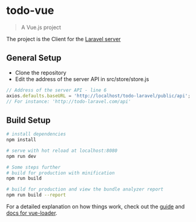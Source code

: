 # todo-vue

> A Vue.js project

The project is the Client for the [Laravel server](https://github.com/MikiWojak/todo-laravel)

## General Setup

- Clone the repository
- Edit the address of the server API in src/store/store.js

``` javascript
// Address of the server API - line 6
axios.defaults.baseURL = 'http://localhost/todo-laravel/public/api';
// For instance: 'http://todo-laravel.com/api'
```

## Build Setup

``` bash
# install dependencies
npm install

# serve with hot reload at localhost:8080
npm run dev

# Some steps further
# build for production with minification
npm run build

# build for production and view the bundle analyzer report
npm run build --report
```

For a detailed explanation on how things work, check out the [guide](http://vuejs-templates.github.io/webpack/) and [docs for vue-loader](http://vuejs.github.io/vue-loader).

